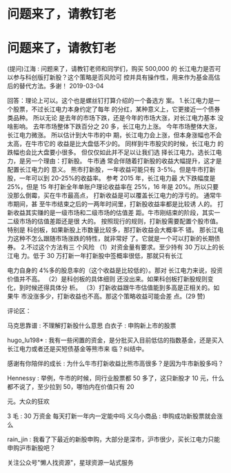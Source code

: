 # 问题来了，请教钉老

# 问题来了，请教钉老

(提问)江海 : 问题来了，请教钉老师和同学们，购买 500,000 的 长江电力是否可以参与科创版打新股？这个策略是否风险可 控并具有操作性，用来作为基金高估后的替代方法。多谢！ 2019-03-04

回答：理论上可以。这个也是螺丝钉打算介绍的一个备选方 案。 1.长江电力是一个股票，不过长江电力本身约定了每年 的分红，某种意义上，它更接近一个债券类品种。 所以无论 是去年的市场下跌，还是今年的市场大涨，对长江电力基本 没啥影响。 去年市场整体下跌百分之 20 多，长江电力上涨。 今年市场整体大涨，长江电力微涨。 所以估计到大牛市的中 期，长江电力会上涨，但本身涨幅也不会太高，在牛市它的 收益是比大盘低不少的。 同样到牛市股灾的时候，长江电力 的跌幅也会比大盘要小很多。 但仅仅如此并不足以让我们选 择长江电力。选长江电力，是另一个理由：打新股。 牛市通 常会伴随着打新股的收益大幅提升，这才是配置长江电力的 意义。 熊市打新股，一年收益可能只有 3-5%。但是牛市打新 股，一年可以到 20-25%的收益率。 参考 2015 年，长江电力最 大下跌幅度是 25%，但是 15 年打新全年单账户理论收益率在 25%，16 年是 20%。所以只要没那么倒霉，买在牛市最高点， 打新收益是可以覆盖长江电力的浮亏的。 通常牛市期间，甚 至牛市结束之后的一两年时间里，打新股收益率都是比较诱 人的。 打新收益其实赚的是一级市场和二级市场的估值差 距。牛市刚结束的阶段，其实一二级市场的估值差距还是很 大的。 按照现行的规则，打新股需要配置个股市值。特别是 科创板，如果新股上市数量比较多，那打新收益会大概率不 错。 那长江电力这种不怎么跟随市场涨跌的特性，就非常好 了。它就是一个可以打新的长期债券。 2.不过这个方法有三 个风险 （1）对资金量有要求。至少持有 30 万以上的长江电 力。低于 30 万打新一年打新股中签概率很低，那就只有长江

电力自身的 4%多的股息率的（这个收益是比较低的）。那对 长江电力来说，投资价值并不高。 （2）是科创板的具体细则 还没出来。如果科创板打新股规则变化，到时候还得具体分 析。 （3）打新收益跟牛市估值能到多高是正相关的。如果牛 市没涨多少，打新收益也不高。那这个策略收益可能会差 点。(29 赞)

评论区：

马克思靠谱 : 不理解打新股什么意思 白衣子 : 申购新上市的股票

hugo_lu198* : 我有一些闲置的资金，是分批买入目前低估的指数基金，还是买入长江电力或者还是买短债基金等熊市来 临？纠结中。

感谢有你陪伴的成长 : 为什么牛市打新收益比熊市高很多？是因为牛市新股多吗？

Hennessy : 举例，牛市的时候，同行业股票都 50 多了，这只新股才 10 元，什么都不说了，至少拉到 50，哪怕内在价值只有 20

元。大众的狂欢

3 毛 : 30 万资金 每天打新一年内一定能中吗 义乌小商品 : 申购成功新股票就会涨么

rain_jin : 我看了下最近的新股申购，大部分是深市，沪市很少，买长江电力只能申购沪市新股吧？

关注公众号"懒人找资源"，星球资源一站式服务